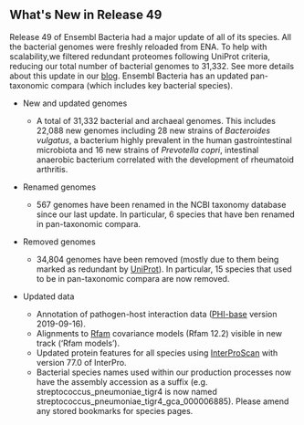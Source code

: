 
## What's New in Release 49

Release 49 of Ensembl Bacteria had a major update of  all of its species. All the bacterial genomes were freshly reloaded from ENA. To help with scalability,we filtered redundant proteomes following UniProt criteria, reducing our total number of bacterial genomes to 31,332. See more details about this update in our [blog](https://www.ensembl.info/2020/09/21/ensembl-bacteria-updates/). Ensembl Bacteria has an updated pan-taxonomic compara (which includes key bacterial species).

- New and updated genomes

  - A total of 31,332 bacterial and archaeal genomes. This includes 22,088 new genomes including 28 new strains of _Bacteroides vulgatus_, a bacterium highly prevalent in the human gastrointestinal microbiota and 16 new strains of _Prevotella copri_, intestinal anaerobic bacterium correlated with the development of rheumatoid arthritis.

- Renamed genomes

  - 567 genomes have been renamed in the NCBI taxonomy database since our last update. In particular, 6 species that have ben renamed in pan-taxonomic compara.

- Removed genomes

  - 34,804 genomes have been removed (mostly due to them being marked as redundant by [UniProt](https://www.uniprot.org)). In particular, 15 species that used to be in pan-taxonomic compara are now removed.

- Updated data

  - Annotation of pathogen-host interaction data ([PHI-base](http://www.phi-base.org/index.jsp) version
   2019-09-16).
  - Alignments to [Rfam](https://rfam.xfam.org) covariance models (Rfam 12.2) visible in new track
   (‘Rfam models’).
  - Updated protein features for all species using [InterProScan](https://www.ebi.ac.uk/interpro/search/sequence/) with
   version 77.0 of InterPro.
  - Bacterial species names used within our    production processes now
   have the assembly accession as a suffix    (e.g.
   streptococcus_pneumoniae_tigr4 is now named   
   streptococcus_pneumoniae_tigr4_gca_000006885). Please amend any stored bookmarks for species pages.

